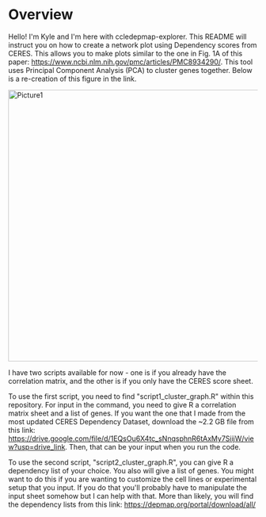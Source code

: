 # Overview
Hello! I'm Kyle and I'm here with ccledepmap-explorer. This README will instruct you on how to create a network plot using Dependency scores from CERES. This allows you to make plots similar to the one in Fig. 1A of this paper: https://www.ncbi.nlm.nih.gov/pmc/articles/PMC8934290/. This tool uses Principal Component Analysis (PCA) to cluster genes together. Below is a re-creation of this figure in the link.

<img width="548" alt="Picture1" src="https://github.com/kndunlap/ccledepmap-explorer/assets/61035909/0661d973-d2cb-428a-b68a-e441cd1cd491">

I have two scripts available for now - one is if you already have the correlation matrix, and the other is if you only have the CERES score sheet.

To use the first script, you need to find "script1_cluster_graph.R" within this repository. For input in the command, you need to give R a correlation matrix sheet and a list of genes. If you want the one that I made from the most updated CERES Dependency Dataset, download the ~2.2 GB file from this link: https://drive.google.com/file/d/1EQsOu6X4tc_sNnqsphnR6tAxMy7SiijW/view?usp=drive_link. Then, that can be your input when you run the code.

To use the second script, "script2_cluster_graph.R", you can give R a dependency list of your choice. You also will give a list of genes. You might want to do this if you are wanting to customize the cell lines or experimental setup that you input. If you do that you'll probably have to manipulate the input sheet somehow but I can help with that. More than likely, you will find the dependency lists from this link: https://depmap.org/portal/download/all/



